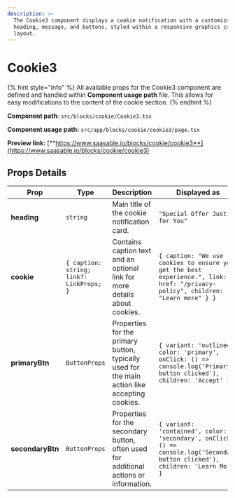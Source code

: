 ```yaml
---
description: >-
  The Cookie3 component displays a cookie notification with a customizable
  heading, message, and buttons, styled within a responsive graphics card
  layout.
---
```


# Cookie3

{% hint style="info" %}
All available props for the Cookie3 component are defined and handled within **Component usage path** file. This allows for easy modifications to the content of the cookie section.
{% endhint %}

**Component path**: `src/blocks/cookie/Cookie3.tsx`

**Component usage path:**  `src/app/blocks/cookie/cookie3/page.tsx`

**Preview link:** [**https://www.saasable.io/blocks/cookie/cookie3**](https://www.saasable.io/blocks/cookie/cookie3)

## Props Details

| Prop             | Type                                     | Description                                                                                   | Displayed as                                                                                                                      |
| ---------------- | ---------------------------------------- | --------------------------------------------------------------------------------------------- | --------------------------------------------------------------------------------------------------------------------------------- |
| **heading**      | `string`                                 | Main title of the cookie notification card.                                                   | `"Special Offer Just for You"`                                                                                                    |
| **cookie**       | `{ caption: string; link?: LinkProps; }` | Contains caption text and an optional link for more details about cookies.                    | `{ caption: "We use cookies to ensure you get the best experience.", link: { href: "/privacy-policy", children: "Learn more" } }` |
| **primaryBtn**   | `ButtonProps`                            | Properties for the primary button, typically used for the main action like accepting cookies. | `{ variant: 'outlined', color: 'primary', onClick: () => console.log('Primary button clicked'), children: 'Accept' }`             |
| **secondaryBtn** | `ButtonProps`                            | Properties for the secondary button, often used for additional actions or information.        | `{ variant: 'contained', color: 'secondary', onClick: () => console.log('Secondary button clicked'), children: 'Learn More' }`    |
